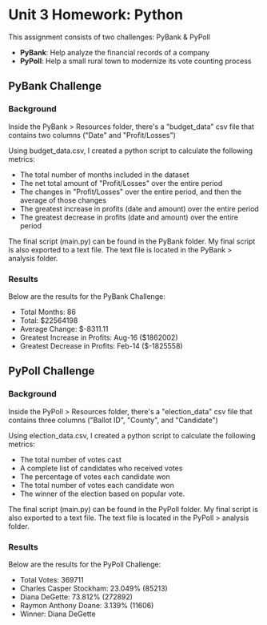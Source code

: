 # Unit 3 Homework: Python
This assignment consists of two challenges: PyBank & PyPoll
- **PyBank**: Help analyze the financial records of a company
- **PyPoll**: Help a small rural town to modernize its vote counting process

## PyBank Challenge

### Background 
Inside the PyBank > Resources folder, there's a "budget_data" csv file that contains two columns ("Date" and "Profit/Losses")

Using budget_data.csv, I created a python script to calculate the following metrics:
- The total number of months included in the dataset
- The net total amount of "Profit/Losses" over the entire period
- The changes in "Profit/Losses" over the entire period, and then the average of those changes
- The greatest increase in profits (date and amount) over the entire period
- The greatest decrease in profits (date and amount) over the entire period

The final script (main.py) can be found in the PyBank folder. My final script is also exported to a text file. The text file is located in the PyBank > analysis folder.

### Results
Below are the results for the PyBank Challenge:
- Total Months: 86
- Total: $22564198
- Average Change: $-8311.11
- Greatest Increase in Profits: Aug-16 ($1862002)
- Greatest Decrease in Profits: Feb-14 ($-1825558)

## PyPoll Challenge

### Background 
Inside the PyPoll > Resources folder, there's a "election_data" csv file that contains three columns ("Ballot ID", "County", and "Candidate")

Using election_data.csv, I created a python script to calculate the following metrics:
- The total number of votes cast
- A complete list of candidates who received votes
- The percentage of votes each candidate won
- The total number of votes each candidate won
- The winner of the election based on popular vote.

The final script (main.py) can be found in the PyPoll folder. My final script is also exported to a text file. The text file is located in the PyPoll > analysis folder.

### Results
Below are the results for the PyPoll Challenge:
- Total Votes: 369711
- Charles Casper Stockham: 23.049% (85213)
- Diana DeGette: 73.812% (272892)
- Raymon Anthony Doane: 3.139% (11606)
- Winner: Diana DeGette




